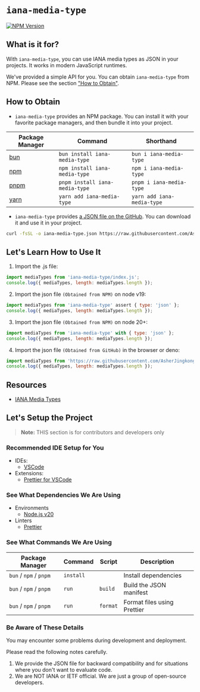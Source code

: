 # `iana-media-type`

[![NPM Version](https://img.shields.io/npm/v/iana-media-type?style=for-the-badge&logo=npm&logoColor=white)](https://www.npmjs.com/package/iana-media-type)

## What is it for?

With `iana-media-type`, you can use IANA media types as JSON in your projects. It works in modern JavaScript runtimes.

We've provided a simple API for you. You can obtain `iana-media-type` from NPM. Please see the section ["How to Obtain"](#how-to-obtain).

## How to Obtain

- `iana-media-type` provides an NPM package. You can install it with your favorite package managers, and then bundle it into your project.

| Package Manager               | Command                        | Shorthand                  |
| ----------------------------- | ------------------------------ | -------------------------- |
| [bun](https://bun.sh/)        | `bun install iana-media-type`  | `bun i iana-media-type`    |
| [npm](https://www.npmjs.com/) | `npm install iana-media-type`  | `npm i iana-media-type`    |
| [pnpm](https://pnpm.io/)      | `pnpm install iana-media-type` | `pnpm i iana-media-type`   |
| [yarn](https://yarnpkg.com/)  | `yarn add iana-media-type`     | `yarn add iana-media-type` |

- `iana-media-type` provides [a JSON file on the GitHub](https://raw.githubusercontent.com/AsherJingkongChen/iana-media-type/main/index.json). You can download it and use it in your project.

```bash
curl -fsSL -o iana-media-type.json https://raw.githubusercontent.com/AsherJingkongChen/iana-media-type/main/index.json
```

## Let's Learn How to Use It

1. Import the .js file:

```javascript
import mediaTypes from 'iana-media-type/index.js';
console.log({ mediaTypes, length: mediaTypes.length });
```

2. Import the json file `(Obtained from NPM)` on node v19:

```javascript
import mediaTypes from 'iana-media-type' assert { type: 'json' };
console.log({ mediaTypes, length: mediaTypes.length });
```

3. Import the json file `(Obtained from NPM)` on node 20+:

```javascript
import mediaTypes from 'iana-media-type' with { type: 'json' };
console.log({ mediaTypes, length: mediaTypes.length });
```

4. Import the json file `(Obtained from GitHub)` in the browser or deno:

```javascript
import mediaTypes from 'https://raw.githubusercontent.com/AsherJingkongChen/iana-media-type/main/index.json' with { type: 'json' };
console.log({ mediaTypes, length: mediaTypes.length });
```

## Resources

- [IANA Media Types](https://www.iana.org/assignments/media-types/media-types.xhtml)

## Let's Setup the Project

> **Note:** THIS section is for contributors and developers only

### Recommended IDE Setup for You

- IDEs:
  - [VSCode](https://code.visualstudio.com/)
- Extensions:
  - [Prettier for VSCode](https://marketplace.visualstudio.com/items?itemName=esbenp.prettier-vscode)

### See What Dependencies We Are Using

- Environments
  - [Node.js v20](https://nodejs.org/)
- Linters
  - [Prettier](https://prettier.io/)

### See What Commands We Are Using

| Package Manager        | Command   | Script   | Description                 |
| ---------------------- | --------- | -------- | --------------------------- |
| `bun` / `npm` / `pnpm` | `install` |          | Install dependencies        |
| `bun` / `npm` / `pnpm` | `run`     | `build`  | Build the JSON manifest     |
| `bun` / `npm` / `pnpm` | `run`     | `format` | Format files using Prettier |

### Be Aware of These Details

You may encounter some problems during development and deployment.

Please read the following notes carefully.

1. We provide the JSON file for backward compatibility and for situations where you don't want to evaluate code.
2. We are NOT IANA or IETF official. We are just a group of open-source developers.
